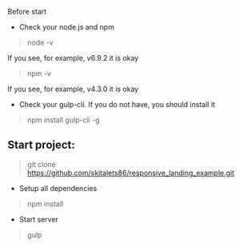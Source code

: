 Before start

* Check your node.js and npm
> node -v

If you see, for example, v6.9.2 it is okay

> npm -v

If you see, for example, v4.3.0 it is okay 

* Check your gulp-cli. If you do not have, you should install it


> npm install gulp-cli -g

## Start project:

> git clone https://github.com/skitalets86/responsive_landing_example.git 

* Setup all dependencies 

> npm install 

* Start server

> gulp